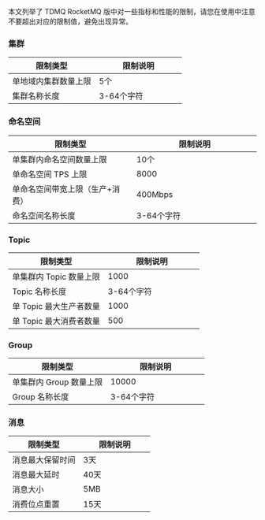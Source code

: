 本文列举了 TDMQ RocketMQ 版中对一些指标和性能的限制，请您在使用中注意不要超出对应的限制值，避免出现异常。

<style>
table th:nth-of-type(1) {
width: 50%;        
}
</style>

### 集群

| 限制类型 | 限制说明 | 
|---------|---------|
|  单地域内集群数量上限 | 5个 |
|  集群名称长度 | 3-64个字符 | 

### 命名空间

| 限制类型 | 限制说明 | 
|---------|---------|
| 单集群内命名空间数量上限 | 10个 | 
|  单命名空间 TPS 上限 | 8000 |
|  单命名空间带宽上限（生产+消费） | 400Mbps |
|  命名空间名称长度 | 3-64个字符 |

### Topic

| 限制类型 | 限制说明 | 
|---------|---------|
| 单集群内 Topic 数量上限 | 1000 |
|  Topic 名称长度 | 3-64个字符 |
|  单 Topic 最大生产者数量 | 1000 |
|  单 Topic 最大消费者数量 | 500 | 

###  Group

| 限制类型 | 限制说明 | 
|---------|---------|
|  单集群内 Group 数量上限 | 10000 |
|  Group 名称长度 | 3-64个字符 |

###  消息

| 限制类型 | 限制说明 | 
|---------|---------|
| 消息最大保留时间 | 3天 |
|  消息最大延时 | 40天 |
|  消息大小 | 5MB |
|  消费位点重置 | 15天 |

